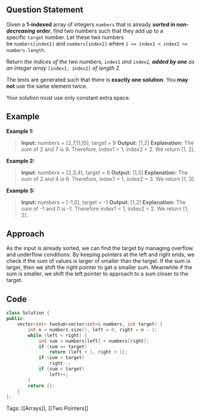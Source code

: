 ## Question Statement
Given a **1-indexed** array of integers `numbers` that is already **_sorted in non-decreasing order_**, find two numbers such that they add up to a specific `target` number. Let these two numbers be `numbers[index1]` and `numbers[index2]` where `1 <= index1 < index2 <= numbers.length`.

Return _the indices of the two numbers,_ `index1` _and_ `index2`_, **added by one** as an integer array_ `[index1, index2]` _of length 2._

The tests are generated such that there is **exactly one solution**. You **may not** use the same element twice.

Your solution must use only constant extra space.

## Example
**Example 1:**
>**Input:** numbers = [2,7,11,15], target = 9
>**Output:** [1,2]
>**Explanation:** The sum of 2 and 7 is 9. Therefore, index1 = 1, index2 = 2. We return [1, 2].

**Example 2:**
>**Input:** numbers = [2,3,4], target = 6
>**Output:** [1,3]
>**Explanation:** The sum of 2 and 4 is 6. Therefore, index1 = 1, index2 = 3. We return [1, 3].

**Example 3:**
>**Input:** numbers = [-1,0], target = -1
>**Output:** [1,2]
>**Explanation:** The sum of -1 and 0 is -1. Therefore index1 = 1, index2 = 2. We return [1, 2].

## Approach
As the input is already sorted, we can find the target by managing overflow and underflow conditions. By keeping pointers at the left and right ends, we check if the sum of values is larger of smaller than the target. If the sum is larger, then we shift the right pointer to get a smaller sum. Meanwhile if the sum is smaller, we shift the left pointer to approach to a sum closer to the target. 

## Code
```cpp
class Solution {
public:
    vector<int> twoSum(vector<int>& numbers, int target) {
        int n = numbers.size(), left = 0, right = n - 1;
        while (left < right) {
            int sum = numbers[left] + numbers[right];
            if (sum == target)
                return {left + 1, right + 1};
            if (sum > target)
                right--;
            if (sum < target)
                left++;
        }
        return {};
    }
};
```
Tags: [[Arrays]], [[Two Pointers]]